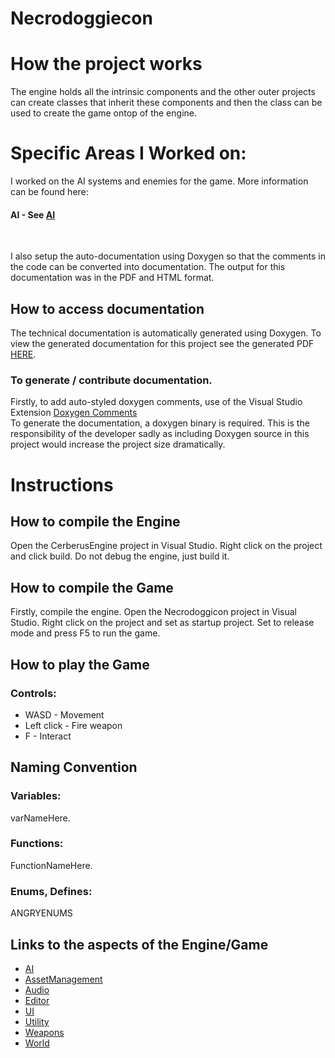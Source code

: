 # Necrodoggiecon

# How the project works
The engine holds all the intrinsic components and the other outer projects can create classes that inherit these components and then the class can be used to create the game ontop of the engine.

# Specific Areas I Worked on:
I worked on the AI systems and enemies for the game. More information can be found here:
#### AI - See [AI](Doxygen/Markdown/AI.md) <br>
<br>

I also setup the auto-documentation using Doxygen so that the comments in the code can be converted into documentation. The output for this documentation was in the PDF and HTML format.

## How to access documentation
The technical documentation is automatically generated using Doxygen. To view the generated documentation for this project see the generated PDF [HERE](https://github.com/lukewhitingdev/Necrodoggiecon/blob/802443daefeac5c17fe42729b03e21891f46ef48/Technical%20Documentation%20PDF.pdf).
<br>
### To generate / contribute documentation.
Firstly, to add auto-styled doxygen comments, use of the Visual Studio Extension [Doxygen Comments](https://marketplace.visualstudio.com/items?itemName=FinnGegenmantel.doxygenComments)<br>
To generate the documentation, a doxygen binary is required. This is the responsibility of the developer sadly as including Doxygen source in this project would increase the project size dramatically.

# Instructions

## How to compile the Engine
Open the CerberusEngine project in Visual Studio.
Right click on the project and click build.
Do not debug the engine, just build it. 

## How to compile the Game
Firstly, compile the engine.
Open the Necrodoggicon project in Visual Studio.
Right click on the project and set as startup project.
Set to release mode and press F5 to run the game.

## How to play the Game
### Controls:
-   WASD - Movement
-   Left click - Fire weapon
-   F - Interact

## Naming Convention

### Variables:
varNameHere.

### Functions:
FunctionNameHere.

### Enums, Defines:
ANGRYENUMS

## Links to the aspects of the Engine/Game

-   [AI](Doxygen/Markdown/AI.md)
-   [AssetManagement](Doxygen/Markdown/AssetManagement.md)
-   [Audio](Doxygen/Markdown/Audio.md)
-   [Editor](Doxygen/Markdown/Editor.md)
-   [UI](Doxygen/Markdown/UI.md)
-   [Utility](Doxygen/Markdown/Utility.md)
-   [Weapons](Doxygen/Markdown/Weapons.md)
-   [World](Doxygen/Markdown/World.md)


